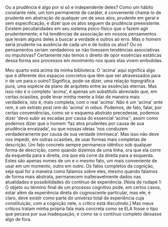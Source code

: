 Ou a prudência é algo por si só e independente deles? Como um hábito constante nele, um tom permanente de caráter, é conveniente chamá-lo de prudente em abstração de qualquer um de seus atos, prudente em geral e sem especificação, e dizer que os atos seguem da prudência preexistente. Existem peculiaridades em seu sistema psico-físico que o fazem agir prudentemente; e há tendências de associação em nossos pensamentos que levam alguns deles a buscar a verdade e outros ao erro. Mas o homem seria prudente na ausência de cada um e de todos os atos? Ou os pensamentos seriam verdadeiros se não tivessem tendências associativas ou impulsivas? Certamente não temos o direito de opor essências estáticas dessa forma aos processos em movimento nos quais elas vivem embutidas.

Meu quarto está acima da minha biblioteca. O 'acima' aqui significa algo que é diferente dos espaços concretos que têm que ser atravessados para ir de um para o outro? Significa, pode-se dizer, uma relação topográfica pura, uma espécie de plano de arquiteto entre as essências eternas. Mas isso não é o completo 'acima', é apenas um substituto abreviado que, em certas ocasiões, pode levar minha mente a lidar de maneira mais verdadeira, isto é, mais completa, com o real 'acima'. Não é um 'acima' _ante rem_, é um extrato _post rem_ do 'acima' _in rebus_. Podemos, de fato, falar, por certas conveniências, como se o esquema abstrato precedesse, podemos dizer 'devo subir as escadas por causa do essencial 'acima'', assim como podemos dizer que o homem 'faz atos prudentes por causa de sua prudência enraizada', ou que nossas ideias 'nos conduzem verdadeiramente por causa de sua verdade intrínseca'. Mas isso não deve nos impedir, em outras ocasiões, de usar formas mais completas de descrição. Um fato concreto sempre permanece idêntico sob qualquer forma de descrição, como quando dizemos de uma linha, ora que ela corre da esquerda para a direita, ora que ela corre da direita para a esquerda. Estes são apenas nomes de um e o mesmo fato, um mais conveniente de usar em um momento, outro em outro. Os fatos completos da cognição, seja qual for a maneira como falamos sobre eles, mesmo quando falamos de forma mais abstrata, permanecem inalteravelmente dados nas atualidades e possibilidades do contínuo de experiência. [Nota de rodapé 1: O objeto ou término final de um processo cognitivo pode, em certos casos, estar além da experiência direta do cognoscente particular, mas ele, é claro, deve existir como parte do universo total de experiência cuja constituição, com a cognição nele, o crítico está discutindo.] Mas meus críticos tratam minha própria fala mais concreta como se ELA fosse o tipo que pecava por sua inadequação, e como se o contínuo completo deixasse algo de fora.